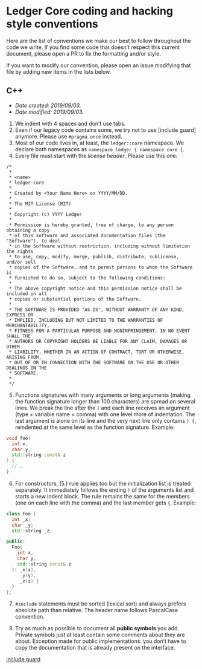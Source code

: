 # Ledger Core coding and hacking style conventions

Here are the list of conventions we make our best to follow throughout the code we write. If you
find some code that doesn’t respect this current document, please open a PR to fix the formatting
and/or style.

If you want to modify our convention, please open an issue modifying that file by adding new items
in the lists below.

## C++

- _Date created: 2019/09/03._
- _Date modified: 2019/09/03._

1. We indent with 4 spaces and don’t use tabs.
2. Even if our legacy code contains some, we try not to use [include guard] anymore. Please
  use `#pragma once` instead.
3. Most of our code lives in, at least, the `ledger::core` namespace. We declare both
  namespaces as `namespace ledger { namespace core {`.
4. Every file must start with the _license header_. Please use this one:
  ```
  /*
   *
   * <name>
   * ledger-core
   *
   * Created by <Your Name Here> on YYYY/MM/DD.
   *
   * The MIT License (MIT)
   *
   * Copyright (c) YYYY Ledger
   *
   * Permission is hereby granted, free of charge, to any person obtaining a copy
   * of this software and associated documentation files (the "Software"), to deal
   * in the Software without restriction, including without limitation the rights
   * to use, copy, modify, merge, publish, distribute, sublicense, and/or sell
   * copies of the Software, and to permit persons to whom the Software is
   * furnished to do so, subject to the following conditions:
   *
   * The above copyright notice and this permission notice shall be included in all
   * copies or substantial portions of the Software.
   *
   * THE SOFTWARE IS PROVIDED "AS IS", WITHOUT WARRANTY OF ANY KIND, EXPRESS OR
   * IMPLIED, INCLUDING BUT NOT LIMITED TO THE WARRANTIES OF MERCHANTABILITY,
   * FITNESS FOR A PARTICULAR PURPOSE AND NONINFRINGEMENT. IN NO EVENT SHALL THE
   * AUTHORS OR COPYRIGHT HOLDERS BE LIABLE FOR ANY CLAIM, DAMAGES OR OTHER
   * LIABILITY, WHETHER IN AN ACTION OF CONTRACT, TORT OR OTHERWISE, ARISING FROM,
   * OUT OF OR IN CONNECTION WITH THE SOFTWARE OR THE USE OR OTHER DEALINGS IN THE
   * SOFTWARE.
   *
   */
  ```
5. Functions signatures with many arguments or long arguments (making the function signature
  longer than 100 characters) are spread on several lines. We break the line after the `(` and
  each line receives an argument (type + variable name + comma) with one level more of
  indentation. The last argument is alone on its line and the very next line only contains `) {`,
  reindented at the same level as the function signature. Example:
  ```cpp
  void foo(
    int x,
    char y,
    std::string const& z
  ) {
    // …
  }
  ```
6. For constructors, (5.) rule applies too but the initialization list is treated separately. It
  immediately follows the ending `)` of the arguments list and starts a new indent block. The
  rule remains the same for the members (one on each line with the comma) and the last member gets
  `{`. Example:
  ```cpp
  class Foo {
    int _x;
    char _y;
    std::string _z;

  public:
    Foo(
      int x,
      char y,
      std::string const& z
    ): _x(x),
       _y(y),
       _z(z) {
    }
  };
  ```
7. `#include` statements must be sorted (lexical sort) and always prefers absolute path than relative.
  The header name follows PascalCase convention.
 
8. Try as much as possible to document all **public symbols** you add. Private symbols just at
  least contain some comments about they are about. Exception made for public implementations:
  you don’t have to copy the documentation that is already present on the interface.

[include guard](https://en.wikipedia.org/wiki/Include_guard)
